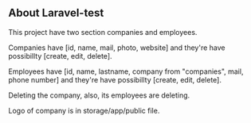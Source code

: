 ## About Laravel-test

<p>This project have two section companies and employees.</p>
<p>Companies have [id, name, mail, photo, website] and they're have possibillty [create, edit, delete].</p>
<p>Employees have [id, name, lastname, company from "companies", mail, phone number] and they're have possibillty [create, edit, delete].</p>
<p>Deleting the company, also, its employees are deleting.</p>
<p>Logo of company is in storage/app/public file.</p>
